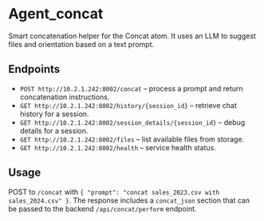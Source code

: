 # Agent_concat

Smart concatenation helper for the Concat atom. It uses an LLM to suggest files and orientation based on a text prompt.

## Endpoints

- `POST http://10.2.1.242:8002/concat` – process a prompt and return concatenation instructions.
- `GET http://10.2.1.242:8002/history/{session_id}` – retrieve chat history for a session.
- `GET http://10.2.1.242:8002/session_details/{session_id}` – debug details for a session.
- `GET http://10.2.1.242:8002/files` – list available files from storage.
- `GET http://10.2.1.242:8002/health` – service health status.

## Usage

POST to `/concat` with `{ "prompt": "concat sales_2023.csv with sales_2024.csv" }`. The response includes a `concat_json` section that can be passed to the backend `/api/concat/perform` endpoint.
